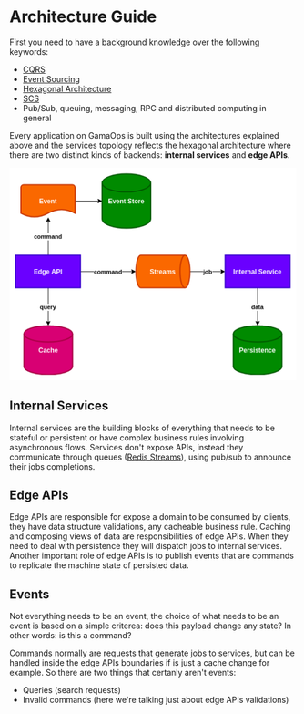 # Architecture Guide

First you need to have a background knowledge over the following keywords:

* [CQRS](https://martinfowler.com/bliki/CQRS.html)
* [Event Sourcing](https://martinfowler.com/eaaDev/EventSourcing.html)
* [Hexagonal Architecture](https://fideloper.com/hexagonal-architecture)
* [SCS](https://scs-architecture.org/)
* Pub/Sub, queuing, messaging, RPC and distributed computing in general

Every application on GamaOps is built using the architectures explained above and the services topology reflects the hexagonal architecture where there are two distinct kinds of backends: **internal services** and **edge APIs**.

![cqrs](../assets/images/cqrs-architecture.png)

## Internal Services

Internal services are the building blocks of everything that needs to be stateful or persistent or have complex business rules involving asynchronous flows. Services don't expose APIs, instead they communicate through queues ([Redis Streams](https://redis.io/topics/streams-intro)), using pub/sub to announce their jobs completions. 

## Edge APIs

Edge APIs are responsible for expose a domain to be consumed by clients, they have data structure validations, any cacheable business rule. Caching and composing views of data are responsibilities of edge APIs. When they need to deal with persistence they will dispatch jobs to internal services. Another important role of edge APIs is to publish events that are commands to replicate the machine state of persisted data.

## Events

Not everything needs to be an event, the choice of what needs to be an event is based on a simple criterea: does this payload change any state? In other words: is this a command?

Commands normally are requests that generate jobs to services, but can be handled inside the edge APIs boundaries if is just a cache change for example. So there are two things that certanly aren't events:

* Queries (search requests)
* Invalid commands (here we're talking just about edge APIs validations)